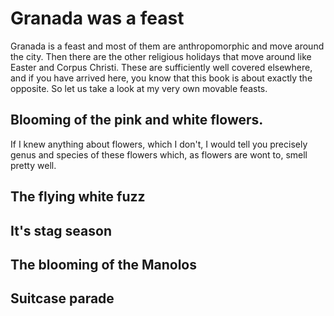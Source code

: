 # Granada was a feast

Granada is a feast and most of them are anthropomorphic and move
around the city. Then there are the other religious holidays that move
around like Easter and Corpus Christi. These are sufficiently well
covered elsewhere, and if you have arrived here, you know that this
book is about exactly the opposite. So let us take a look at my very
own movable feasts.

## Blooming of the pink and white flowers.

If I knew anything about flowers, which I don't, I would tell you
precisely genus and species of these flowers which, as flowers are
wont to, smell pretty well.

## The flying white fuzz

## It's stag season

## The blooming of the Manolos

## Suitcase parade

